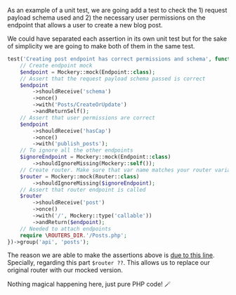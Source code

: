 As an example of a unit test, we are going add a test to check the 1) request payload schema
used and 2) the necessary user permissions on the endpoint that allows a user to create a new blog post.

We could have separated each assertion in its own unit test but for the sake of simplicity we
are going to make both of them in the same test.

```php
test('Creating post endpoint has correct permissions and schema', function () {
    // Create endpoint mock
    $endpoint = Mockery::mock(Endpoint::class);
    // Assert that the request payload schema passed is correct
    $endpoint
        ->shouldReceive('schema')
        ->once()
        ->with('Posts/CreateOrUpdate')
        ->andReturnSelf();
    // Assert that user permissions are correct
    $endpoint
        ->shouldReceive('hasCap')
        ->once()
        ->with('publish_posts');
    // To ignore all the other endpoints
    $ignoreEndpoint = Mockery::mock(Endpoint::class)
        ->shouldIgnoreMissing(Mockery::self());
    // Create router. Make sure that var name matches your router variable
    $router = Mockery::mock(Router::class)
        ->shouldIgnoreMissing($ignoreEndpoint);
    // Assert that router endpoint is called
    $router
        ->shouldReceive('post')
        ->once()
        ->with('/', Mockery::type('callable'))
        ->andReturn($endpoint);
    // Needed to attach endpoints
    require \ROUTERS_DIR.'/Posts.php';
})->group('api', 'posts');
```

The reason we are able to make the assertions above is
[due to this line](https://github.com/Attributes-PHP/wp-fastendpoints/wiki/Quick-start#the-actual-code---srcapirouterspostsphp).
Specially, regarding this part ```$router ??```. This allows us to replace our original router with our mocked version.

Nothing magical happening here, just pure PHP code! 🪄
